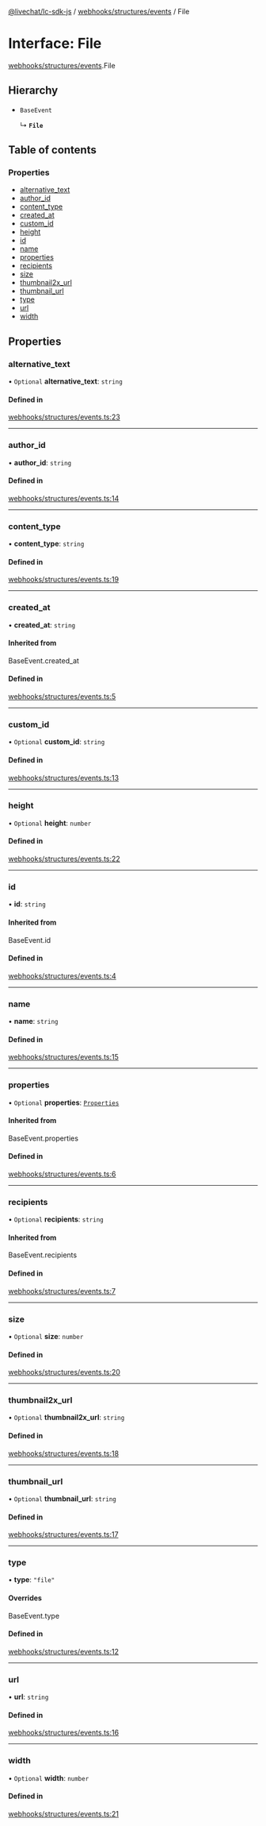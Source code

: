 [@livechat/lc-sdk-js](../README.md) / [webhooks/structures/events](../modules/webhooks_structures_events.md) / File

# Interface: File

[webhooks/structures/events](../modules/webhooks_structures_events.md).File

## Hierarchy

- `BaseEvent`

  ↳ **`File`**

## Table of contents

### Properties

- [alternative\_text](webhooks_structures_events.File.md#alternative_text)
- [author\_id](webhooks_structures_events.File.md#author_id)
- [content\_type](webhooks_structures_events.File.md#content_type)
- [created\_at](webhooks_structures_events.File.md#created_at)
- [custom\_id](webhooks_structures_events.File.md#custom_id)
- [height](webhooks_structures_events.File.md#height)
- [id](webhooks_structures_events.File.md#id)
- [name](webhooks_structures_events.File.md#name)
- [properties](webhooks_structures_events.File.md#properties)
- [recipients](webhooks_structures_events.File.md#recipients)
- [size](webhooks_structures_events.File.md#size)
- [thumbnail2x\_url](webhooks_structures_events.File.md#thumbnail2x_url)
- [thumbnail\_url](webhooks_structures_events.File.md#thumbnail_url)
- [type](webhooks_structures_events.File.md#type)
- [url](webhooks_structures_events.File.md#url)
- [width](webhooks_structures_events.File.md#width)

## Properties

### alternative\_text

• `Optional` **alternative\_text**: `string`

#### Defined in

[webhooks/structures/events.ts:23](https://github.com/livechat/lc-sdk-js/blob/d267eeb/src/webhooks/structures/events.ts#L23)

___

### author\_id

• **author\_id**: `string`

#### Defined in

[webhooks/structures/events.ts:14](https://github.com/livechat/lc-sdk-js/blob/d267eeb/src/webhooks/structures/events.ts#L14)

___

### content\_type

• **content\_type**: `string`

#### Defined in

[webhooks/structures/events.ts:19](https://github.com/livechat/lc-sdk-js/blob/d267eeb/src/webhooks/structures/events.ts#L19)

___

### created\_at

• **created\_at**: `string`

#### Inherited from

BaseEvent.created\_at

#### Defined in

[webhooks/structures/events.ts:5](https://github.com/livechat/lc-sdk-js/blob/d267eeb/src/webhooks/structures/events.ts#L5)

___

### custom\_id

• `Optional` **custom\_id**: `string`

#### Defined in

[webhooks/structures/events.ts:13](https://github.com/livechat/lc-sdk-js/blob/d267eeb/src/webhooks/structures/events.ts#L13)

___

### height

• `Optional` **height**: `number`

#### Defined in

[webhooks/structures/events.ts:22](https://github.com/livechat/lc-sdk-js/blob/d267eeb/src/webhooks/structures/events.ts#L22)

___

### id

• **id**: `string`

#### Inherited from

BaseEvent.id

#### Defined in

[webhooks/structures/events.ts:4](https://github.com/livechat/lc-sdk-js/blob/d267eeb/src/webhooks/structures/events.ts#L4)

___

### name

• **name**: `string`

#### Defined in

[webhooks/structures/events.ts:15](https://github.com/livechat/lc-sdk-js/blob/d267eeb/src/webhooks/structures/events.ts#L15)

___

### properties

• `Optional` **properties**: [`Properties`](webhooks_structures_structures.Properties.md)

#### Inherited from

BaseEvent.properties

#### Defined in

[webhooks/structures/events.ts:6](https://github.com/livechat/lc-sdk-js/blob/d267eeb/src/webhooks/structures/events.ts#L6)

___

### recipients

• `Optional` **recipients**: `string`

#### Inherited from

BaseEvent.recipients

#### Defined in

[webhooks/structures/events.ts:7](https://github.com/livechat/lc-sdk-js/blob/d267eeb/src/webhooks/structures/events.ts#L7)

___

### size

• `Optional` **size**: `number`

#### Defined in

[webhooks/structures/events.ts:20](https://github.com/livechat/lc-sdk-js/blob/d267eeb/src/webhooks/structures/events.ts#L20)

___

### thumbnail2x\_url

• `Optional` **thumbnail2x\_url**: `string`

#### Defined in

[webhooks/structures/events.ts:18](https://github.com/livechat/lc-sdk-js/blob/d267eeb/src/webhooks/structures/events.ts#L18)

___

### thumbnail\_url

• `Optional` **thumbnail\_url**: `string`

#### Defined in

[webhooks/structures/events.ts:17](https://github.com/livechat/lc-sdk-js/blob/d267eeb/src/webhooks/structures/events.ts#L17)

___

### type

• **type**: ``"file"``

#### Overrides

BaseEvent.type

#### Defined in

[webhooks/structures/events.ts:12](https://github.com/livechat/lc-sdk-js/blob/d267eeb/src/webhooks/structures/events.ts#L12)

___

### url

• **url**: `string`

#### Defined in

[webhooks/structures/events.ts:16](https://github.com/livechat/lc-sdk-js/blob/d267eeb/src/webhooks/structures/events.ts#L16)

___

### width

• `Optional` **width**: `number`

#### Defined in

[webhooks/structures/events.ts:21](https://github.com/livechat/lc-sdk-js/blob/d267eeb/src/webhooks/structures/events.ts#L21)
